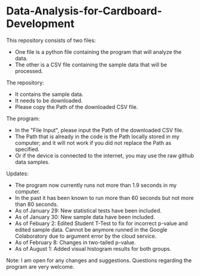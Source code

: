 # Data-Analysis-for-Cardboard-Development

This repository consists of two files: 
- One file is a python file containing the program that will analyze the data.
- The other is a CSV file containing the sample data that will be processed.

The repository:
- It contains the sample data.
- It needs to be downloaded.
- Please copy the Path of the downloaded CSV file.

The program:
- In the "File Input", please input the Path of the downloaded CSV file.
- The Path that is already in the code is the Path locally stored in my computer;
  and it will not work if you did not replace the Path as specified.
- Or if the device is connected to the internet, you may use the raw github data samples.

Updates:
- The program now currently runs not more than 1.9 seconds in my computer.
- In the past it has been known to run more than 60 seconds but not more than 80 seconds.
- As of January 29: New statistical tests have been included.
- As of January 30: New sample data have been included.
- As of Febuary 2: Edited Student T-Test to fix for incorrect p-value and edited sample data. 
  Cannot be anymore runned in the Google Colaboratory due to argument error by the cloud service.
- As of February 8: Changes in two-tailed p-value.
- As of August 1: Added visual histogram results for both groups.

Note: I am open for any changes and suggestions. Questions regarding the program are very welcome.

